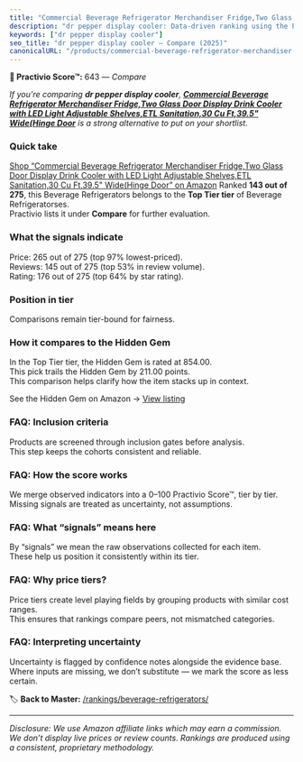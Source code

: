 ```yaml
---
title: "Commercial Beverage Refrigerator Merchandiser Fridge,Two Glass Door Display Drink Cooler with LED Light Adjustable Shelves,ETL Sanitation,30 Cu Ft,39.5\" Wide(Hinge Door"
description: "dr pepper display cooler: Data-driven ranking using the Practivio Score™. Positioned by quality, value, demand, findability, momentum."
keywords: ["dr pepper display cooler"]
seo_title: "dr pepper display cooler — Compare (2025)"
canonicalURL: "/products/commercial-beverage-refrigerator-merchandiser-fridgetwo-glass-door-display-drink-cooler-with-led-light-adjustable-shelvesetl-sanitation30-cu-ft395-widehinge-door-B0CQVW61VV/"
---
```


**🛒 Practivio Score™:** 643 — _Compare_


*If you're comparing **dr pepper display cooler**, **[Commercial Beverage Refrigerator Merchandiser Fridge,Two Glass Door Display Drink Cooler with LED Light Adjustable Shelves,ETL Sanitation,30 Cu Ft,39.5" Wide(Hinge Door](https://www.amazon.com/dp/B0CQVW61VV?tag=practivio-20)** is a strong alternative to put on your shortlist.*
### Quick take
[Shop “Commercial Beverage Refrigerator Merchandiser Fridge,Two Glass Door Display Drink Cooler with LED Light Adjustable Shelves,ETL Sanitation,30 Cu Ft,39.5" Wide(Hinge Door” on Amazon](https://www.amazon.com/dp/B0CQVW61VV?tag=practivio-20)
Ranked **143 out of 275**, this Beverage Refrigerators belongs to the **Top Tier tier** of Beverage Refrigeratorses.  
Practivio lists it under **Compare** for further evaluation.

### What the signals indicate
Price: 265 out of 275 (top 97% lowest-priced).  
Reviews: 145 out of 275 (top 53% in review volume).  
Rating: 176 out of 275 (top 64% by star rating).  

### Position in tier
Comparisons remain tier-bound for fairness.

### How it compares to the Hidden Gem
In the Top Tier tier, the Hidden Gem is rated at 854.00.  
This pick trails the Hidden Gem by 211.00 points.  
This comparison helps clarify how the item stacks up in context.  

See the Hidden Gem on Amazon → [View listing](https://www.amazon.com/dp/B09F9WX11W?tag=practivio-20)

### FAQ: Inclusion criteria
Products are screened through inclusion gates before analysis.  
This step keeps the cohorts consistent and reliable.

### FAQ: How the score works
We merge observed indicators into a 0–100 Practivio Score™, tier by tier.  
Missing signals are treated as uncertainty, not assumptions.

### FAQ: What “signals” means here
By “signals” we mean the raw observations collected for each item.  
These help us position it consistently within its tier.

### FAQ: Why price tiers?
Price tiers create level playing fields by grouping products with similar cost ranges.  
This ensures that rankings compare peers, not mismatched categories.

### FAQ: Interpreting uncertainty
Uncertainty is flagged by confidence notes alongside the evidence base.  
Where inputs are missing, we don’t substitute — we mark the score as less certain.

<!-- Missing template for Compare/CompareWithinPriceClass -->


🏷️ **Back to Master:** [/rankings/beverage-refrigerators/](/rankings/beverage-refrigerators/)

---
_Disclosure: We use Amazon affiliate links which may earn a commission. We don’t display live prices or review counts. Rankings are produced using a consistent, proprietary methodology._
